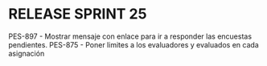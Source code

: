 # RELEASE SPRINT 25
PES-897 - Mostrar mensaje con enlace para ir a responder las encuestas pendientes.
PES-875 - Poner limites a los evaluadores y evaluados en cada asignación